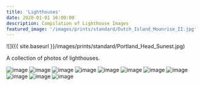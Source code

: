 ```yaml
---
title: 'Lighthouses'
date: 2020-01-01 16:00:00
description: Compilation of Lighthouse Images
featured_image: '/images/prints/standard/Dutch_Island_Moonrise_II.jpg'
---
```


![]({{ site.baseurl }}/images/prints/standard/Portland_Head_Sunest.jpg)

A collection of photos of lighthouses.

<div class="gallery" data-columns="3">
    <img src="{{ site.baseurl }}/images/prints/standard/Moon_On_The_Sakonnet_Focal.jpg" alt="image" />
    <img src="{{ site.baseurl }}/images/prints/standard/Sakonnet_Moonset.jpg" alt="image" />
    <img src="{{ site.baseurl }}/images/prints/standard/Conimicut_Pink_Moon.jpg" alt="image" />
    <img src="{{ site.baseurl }}/images/prints/standard/Signals.jpg" alt="image" />
    <img src="{{ site.baseurl }}/images/prints/standard/Bridge_To_NEOWISE.jpg" alt="image" />
    <img src="{{ site.baseurl }}/images/prints/standard/Dutch_Island_Moonrise_I.jpg" alt="image" />
    <img src="{{ site.baseurl }}/images/prints/standard/Dutch_Island_Moonrise_II.jpg" alt="image" />
    <img src="{{ site.baseurl }}/images/prints/standard/Dutch_Island_Moonrise_III.jpg" alt="image" />
    <img src="{{ site.baseurl }}/images/prints/standard/NEOWISE_Over_Dutch_Island_Light.jpg" alt="image" />
    <img src="{{ site.baseurl }}/images/prints/standard/Portland_Head_Sunest.jpg" alt="image" />
    <img src="{{ site.baseurl }}/images/prints/standard/Starry_Night_over_Watch_Hill_Light.jpg" alt="image" />
</div>